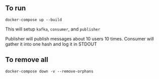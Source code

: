 ## To run

```docker-compose up --build```

This will setup 
`kafka`, `consumer`, and `publisher`

Publisher will publish messages about 10 users 10 times.
Consumer will gather it into one hash and log it in STDOUT

## To remove all

`docker-compose down -v --remove-orphans` 

